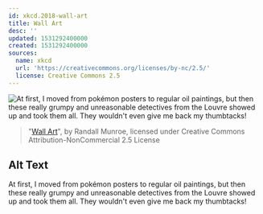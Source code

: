 ```yaml
---
id: xkcd.2018-wall-art
title: Wall Art
desc: ''
updated: 1531292400000
created: 1531292400000
sources:
  name: xkcd
  url: 'https://creativecommons.org/licenses/by-nc/2.5/'
  license: Creative Commons 2.5
---
```

![At first, I moved from pokémon posters to regular oil paintings, but then these really grumpy and unreasonable detectives from the Louvre showed up and took them all. They wouldn't even give me back my thumbtacks!](https://imgs.xkcd.com/comics/wall_art.png)
> "[Wall Art](https://xkcd.com/2018/)", by Randall Munroe, licensed under Creative Commons Attribution-NonCommercial 2.5 License

## Alt Text
At first, I moved from pokémon posters to regular oil paintings, but then these really grumpy and unreasonable detectives from the Louvre showed up and took them all. They wouldn't even give me back my thumbtacks!

